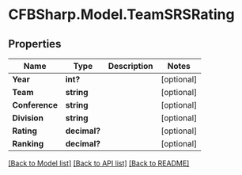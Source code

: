 # CFBSharp.Model.TeamSRSRating
## Properties

Name | Type | Description | Notes
------------ | ------------- | ------------- | -------------
**Year** | **int?** |  | [optional] 
**Team** | **string** |  | [optional] 
**Conference** | **string** |  | [optional] 
**Division** | **string** |  | [optional] 
**Rating** | **decimal?** |  | [optional] 
**Ranking** | **decimal?** |  | [optional] 

[[Back to Model list]](../README.md#documentation-for-models) [[Back to API list]](../README.md#documentation-for-api-endpoints) [[Back to README]](../README.md)

